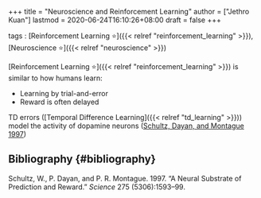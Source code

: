 +++
title = "Neuroscience and Reinforcement Learning"
author = ["Jethro Kuan"]
lastmod = 2020-06-24T16:10:26+08:00
draft = false
+++

tags
: [Reinforcement Learning ⭐]({{< relref "reinforcement_learning" >}}), [Neuroscience ⭐]({{< relref "neuroscience" >}})

[Reinforcement Learning ⭐]({{< relref "reinforcement_learning" >}}) is similar to how humans learn:

- Learning by trial-and-error
- Reward is often delayed

TD errors ([Temporal Difference Learning]({{< relref "td_learning" >}})) model the activity of
dopamine neurons ([Schultz, Dayan, and Montague 1997](#orge0c1b69))

## Bibliography {#bibliography}

<a id="orge0c1b69"></a>Schultz, W., P. Dayan, and P. R. Montague. 1997. “A Neural Substrate of Prediction and Reward.” _Science_ 275 (5306):1593–99.
